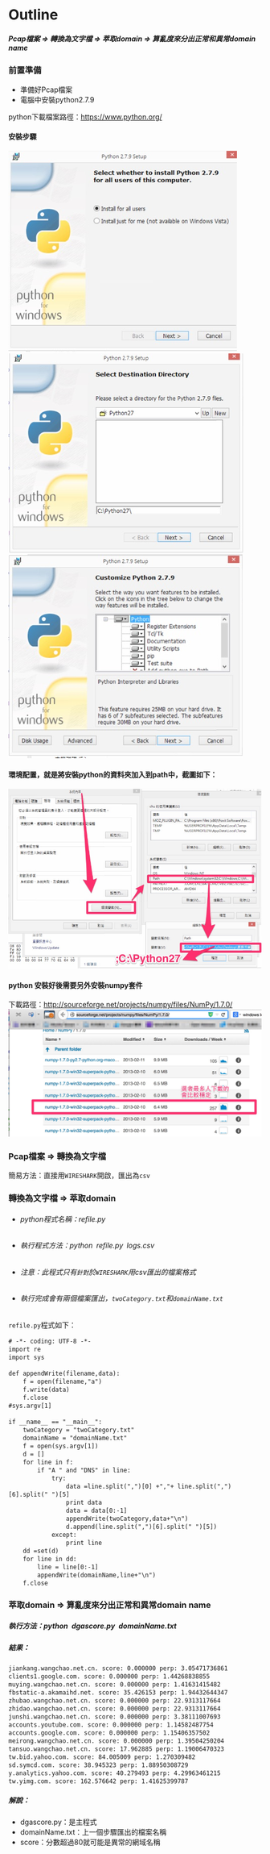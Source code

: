 # Outline
##### Pcap檔案 => 轉換為文字檔 => 萃取domain => 算亂度來分出正常和異常domain name

### 前置準備
- 準備好Pcap檔案
- 電腦中安裝python2.7.9

python下載檔案路徑：https://www.python.org/

#### 安裝步驟
![1](安裝python/1.jpg)
![1](安裝python/2.jpg)
![1](安裝python/3.jpg)
#### 環境配置，就是將安裝python的資料夾加入到path中，截圖如下：
![1](安裝python/4path.jpg)
#### python 安裝好後需要另外安裝numpy套件
下載路徑：http://sourceforge.net/projects/numpy/files/NumPy/1.7.0/
![numpy](安裝python/Numerical.jpg)

### Pcap檔案 => 轉換為文字檔
簡易方法：直接用`WIRESHARK`開啟，匯出為`csv`

### 轉換為文字檔 => 萃取domain

- ###### python程式名稱：refile.py
- ###### 執行程式方法：python` `refile.py` `logs.csv
- ###### 注意：此程式只有`針對`於`WIRESHARK`用csv匯出的檔案格式
- ###### 執行完成會有兩個檔案匯出，`twoCategory.txt`和`domainName.txt`


`refile.py`程式如下：

	# -*- coding: UTF-8 -*-
	import re
	import sys

	def appendWrite(filename,data):
		f = open(filename,"a")
		f.write(data)
		f.close
	#sys.argv[1]
		
	if __name__ == "__main__":
		twoCategory = "twoCategory.txt"
		domainName = "domainName.txt"
		f = open(sys.argv[1])
		d = []
		for line in f:
			if "A " and "DNS" in line:
				try:
					data =line.split(",")[0] +","+ line.split(",")[6].split(" ")[5] 
					print data
					data = data[0:-1]
					appendWrite(twoCategory,data+"\n")
					d.append(line.split(",")[6].split(" ")[5])
				except:
					print line
		dd =set(d)
		for line in dd:
			line = line[0:-1]
			appendWrite(domainName,line+"\n")
		f.close

### 萃取domain => 算亂度來分出正常和異常domain name
##### 執行方法：python` `dgascore.py` `domainName.txt 
##### 結果：
	jiankang.wangchao.net.cn. score: 0.000000 perp: 3.05471736861
	clients1.google.com. score: 0.000000 perp: 1.44268838855
	muying.wangchao.net.cn. score: 0.000000 perp: 1.41631415482
	fbstatic-a.akamaihd.net. score: 35.426153 perp: 1.94432644347
	zhubao.wangchao.net.cn. score: 0.000000 perp: 22.9313117664
	zhidao.wangchao.net.cn. score: 0.000000 perp: 22.9313117664
	junshi.wangchao.net.cn. score: 0.000000 perp: 3.38111007693
	accounts.youtube.com. score: 0.000000 perp: 1.14582487754
	accounts.google.com. score: 0.000000 perp: 1.15406357502
	meirong.wangchao.net.cn. score: 0.000000 perp: 1.39504250204
	tansuo.wangchao.net.cn. score: 17.962885 perp: 1.19006470323
	tw.bid.yahoo.com. score: 84.005009 perp: 1.270309482
	sd.symcd.com. score: 38.945323 perp: 1.88950308729
	y.analytics.yahoo.com. score: 40.279493 perp: 4.29963461215
	tw.yimg.com. score: 162.576642 perp: 1.41625399787

##### 解說：
- dgascore.py：是主程式
- domainName.txt：上一個步驟匯出的檔案名稱
- score：分數超過80就可能是異常的網域名稱







